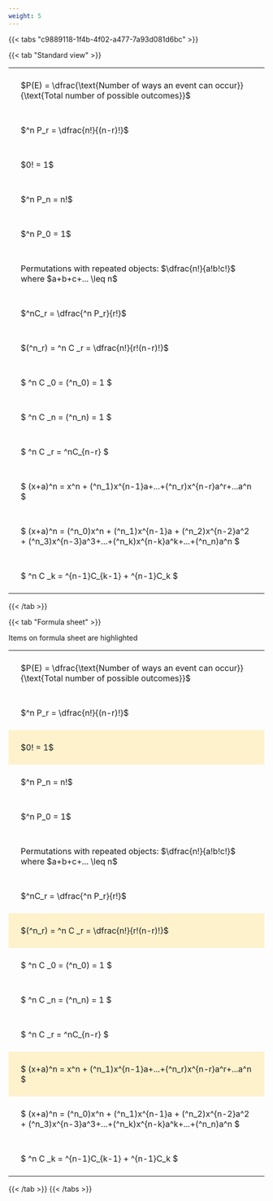 ```yaml
---
weight: 5
---
```


{{< tabs "c9889118-1f4b-4f02-a477-7a93d081d6bc" >}}

{{< tab "Standard view" >}}

<style type="text/css">
#T_59230 th.col_heading {
  text-align: left;
  font-size: 1em;
}
#T_59230 td {
  text-align: left;
  font-size: 1em;
  padding: 1.5em;
}
</style>
<table id="T_59230">
  <thead>
  </thead>
  <tbody>
    <tr>
      <td id="T_59230_row0_col0" class="data row0 col0" >$P(E) = \dfrac{\text{Number of ways an event can occur}}{\text{Total number of possible outcomes}}$</td>
    </tr>
    <tr>
      <td id="T_59230_row1_col0" class="data row1 col0" >$^n P_r = \dfrac{n!}{(n-r)!}$</td>
    </tr>
    <tr>
      <td id="T_59230_row2_col0" class="data row2 col0" >$0! = 1$</td>
    </tr>
    <tr>
      <td id="T_59230_row3_col0" class="data row3 col0" >$^n P_n = n!$</td>
    </tr>
    <tr>
      <td id="T_59230_row4_col0" class="data row4 col0" >$^n P_0 = 1$</td>
    </tr>
    <tr>
      <td id="T_59230_row5_col0" class="data row5 col0" >Permutations with repeated objects: $\dfrac{n!}{a!b!c!}$ where $a+b+c+... \leq n$</td>
    </tr>
    <tr>
      <td id="T_59230_row6_col0" class="data row6 col0" >$^nC_r = \dfrac{^n P_r}{r!}$</td>
    </tr>
    <tr>
      <td id="T_59230_row7_col0" class="data row7 col0" >$(^n_r) = ^n C _r = \dfrac{n!}{r!(n-r)!}$</td>
    </tr>
    <tr>
      <td id="T_59230_row8_col0" class="data row8 col0" >$ ^n C _0 = (^n_0) = 1 $</td>
    </tr>
    <tr>
      <td id="T_59230_row9_col0" class="data row9 col0" >$ ^n C _n = (^n_n) = 1 $</td>
    </tr>
    <tr>
      <td id="T_59230_row10_col0" class="data row10 col0" >$ ^n C _r = ^nC_{n-r} $</td>
    </tr>
    <tr>
      <td id="T_59230_row11_col0" class="data row11 col0" >$ (x+a)^n = x^n + (^n_1)x^{n-1}a+...+(^n_r)x^{n-r}a^r+...a^n    $</td>
    </tr>
    <tr>
      <td id="T_59230_row12_col0" class="data row12 col0" >$ (x+a)^n = (^n_0)x^n + (^n_1)x^{n-1}a + (^n_2)x^{n-2}a^2 + (^n_3)x^{n-3}a^3+...+(^n_k)x^{n-k}a^k+...+(^n_n)a^n $</td>
    </tr>
    <tr>
      <td id="T_59230_row13_col0" class="data row13 col0" >$ ^n C _k = ^{n-1}C_{k-1} + ^{n-1}C_k $</td>
    </tr>
  </tbody>
</table>
{{< /tab >}}

{{< tab "Formula sheet" >}}

Items on formula sheet are highlighted 
<br>
<style type="text/css">
#T_7a0b8 th.col_heading {
  text-align: left;
  font-size: 1em;
}
#T_7a0b8 td {
  text-align: left;
  font-size: 1em;
  padding: 1.5em;
}
#T_7a0b8_row0_col0, #T_7a0b8_row1_col0, #T_7a0b8_row3_col0, #T_7a0b8_row4_col0, #T_7a0b8_row5_col0, #T_7a0b8_row6_col0, #T_7a0b8_row8_col0, #T_7a0b8_row9_col0, #T_7a0b8_row10_col0, #T_7a0b8_row12_col0, #T_7a0b8_row13_col0 {
  background-color: rgba(0,0,0,0);
}
#T_7a0b8_row2_col0, #T_7a0b8_row7_col0, #T_7a0b8_row11_col0 {
  background-color: rgba(255,194,10, 0.2);
}
</style>
<table id="T_7a0b8">
  <thead>
  </thead>
  <tbody>
    <tr>
      <td id="T_7a0b8_row0_col0" class="data row0 col0" >$P(E) = \dfrac{\text{Number of ways an event can occur}}{\text{Total number of possible outcomes}}$</td>
    </tr>
    <tr>
      <td id="T_7a0b8_row1_col0" class="data row1 col0" >$^n P_r = \dfrac{n!}{(n-r)!}$</td>
    </tr>
    <tr>
      <td id="T_7a0b8_row2_col0" class="data row2 col0" >$0! = 1$</td>
    </tr>
    <tr>
      <td id="T_7a0b8_row3_col0" class="data row3 col0" >$^n P_n = n!$</td>
    </tr>
    <tr>
      <td id="T_7a0b8_row4_col0" class="data row4 col0" >$^n P_0 = 1$</td>
    </tr>
    <tr>
      <td id="T_7a0b8_row5_col0" class="data row5 col0" >Permutations with repeated objects: $\dfrac{n!}{a!b!c!}$ where $a+b+c+... \leq n$</td>
    </tr>
    <tr>
      <td id="T_7a0b8_row6_col0" class="data row6 col0" >$^nC_r = \dfrac{^n P_r}{r!}$</td>
    </tr>
    <tr>
      <td id="T_7a0b8_row7_col0" class="data row7 col0" >$(^n_r) = ^n C _r = \dfrac{n!}{r!(n-r)!}$</td>
    </tr>
    <tr>
      <td id="T_7a0b8_row8_col0" class="data row8 col0" >$ ^n C _0 = (^n_0) = 1 $</td>
    </tr>
    <tr>
      <td id="T_7a0b8_row9_col0" class="data row9 col0" >$ ^n C _n = (^n_n) = 1 $</td>
    </tr>
    <tr>
      <td id="T_7a0b8_row10_col0" class="data row10 col0" >$ ^n C _r = ^nC_{n-r} $</td>
    </tr>
    <tr>
      <td id="T_7a0b8_row11_col0" class="data row11 col0" >$ (x+a)^n = x^n + (^n_1)x^{n-1}a+...+(^n_r)x^{n-r}a^r+...a^n    $</td>
    </tr>
    <tr>
      <td id="T_7a0b8_row12_col0" class="data row12 col0" >$ (x+a)^n = (^n_0)x^n + (^n_1)x^{n-1}a + (^n_2)x^{n-2}a^2 + (^n_3)x^{n-3}a^3+...+(^n_k)x^{n-k}a^k+...+(^n_n)a^n $</td>
    </tr>
    <tr>
      <td id="T_7a0b8_row13_col0" class="data row13 col0" >$ ^n C _k = ^{n-1}C_{k-1} + ^{n-1}C_k $</td>
    </tr>
  </tbody>
</table>
{{< /tab >}}
{{< /tabs >}}